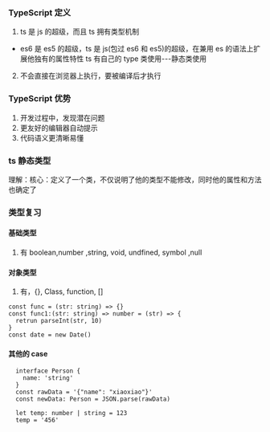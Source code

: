 ### TypeScript 定义

1.  ts 是 js 的超级，而且 ts 拥有类型机制

- es6 是 es5 的超级，ts 是 js(包过 es6 和 es5)的超级，在兼用 es 的语法上扩展他独有的属性特性
  ts 有自己的 type 类使用---静态类使用

2.  不会直接在浏览器上执行，要被编译后才执行

### TypeScript 优势

1.  开发过程中，发现潜在问题
2.  更友好的编辑器自动提示
3.  代码语义更清晰易懂

### ts 静态类型

理解：核心：定义了一个类，不仅说明了他的类型不能修改，同时他的属性和方法也确定了

### 类型复习

#### 基础类型

1.  有 boolean,number ,string, void, undfined, symbol ,null

#### 对象类型

1.  有，{}, Class, function, []

```
const func = (str: string) => {}
const func1:(str: string) => number = (str) => {
  retrun parseInt(str, 10)
}
const date = new Date()
```

#### 其他的 case

```
  interface Person {
    name: 'string'
  }
  const rawData = '{"name": "xiaoxiao"}'
  const newData: Person = JSON.parse(rawData)

  let temp: number | string = 123
  temp = '456'
```
